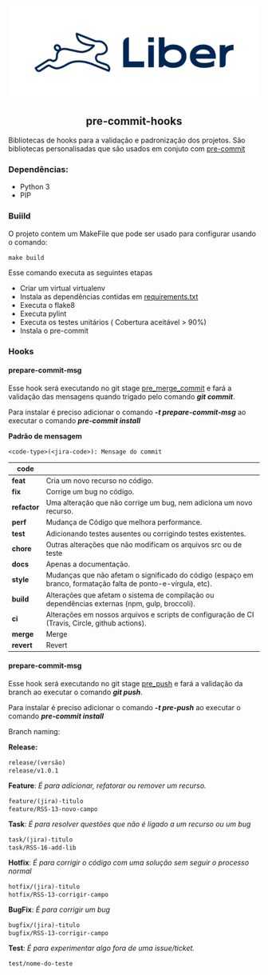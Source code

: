 <p align="center">
<img src="img/liber.png"/>
</p>

<h2 align="center">pre-commit-hooks</h2> 

Bibliotecas de hooks para a validação e padronização dos projetos.
São bibliotecas personalisadas que são usados em conjuto com [pre-commit](https://pre-commit.com/)


### Dependências:

 - Python 3 
 - PIP

### Buiild

O projeto contem um MakeFile que pode ser usado para configurar usando o comando:
```
make build 
 ```
Esse comando executa as seguintes etapas

 - Criar um virtual virtualenv
 - Instala as dependências contidas em [requirements.txt](requirements.txt)
 - Executa o flake8
 - Executa pylint
 - Executa os testes unitários ( Cobertura aceitável > 90%)
 - Instala o pre-commit 

### Hooks
#### prepare-commit-msg
Esse hook será executando no git stage [pre_merge_commit](https://git-scm.com/docs/githooks#_pre_merge_commit) e fará
a validação das mensagens quando trigado pelo comando **_git commit_**.

Para instalar  é preciso adicionar o comando _**-t prepare-commit-msg**_ ao executar o comando **_pre-commit install_**

**Padrão de mensagem**
 
    <code-type>(<jira-code>): Mensage do commit
 

| code         |                                                                                                               |
|--------------|---------------------------------------------------------------------------------------------------------------|
| **feat**     | Cria um novo recurso no código.                                                                               |
| **fix**      | Corrige um bug no código.                                                                                     |
| **refactor** | Uma alteração que não corrige um bug, nem adiciona um novo recurso.                                           |
| **perf**     | Mudança de Código que melhora performance.                                                                    |
| **test**     | Adicionando testes ausentes ou corrigindo testes existentes.                                                  |
| **chore**    | Outras alterações que não modificam os arquivos src ou de teste                                               |
| **docs**     | Apenas a documentação.                                                                                        |
| **style**    | Mudanças que não afetam o significado do código (espaço em branco, formatação falta de ponto-e-vírgula, etc). |
| **build**    | Alterações que afetam o sistema de compilação ou dependências externas (npm, gulp, broccoli).                 |
| **ci**       | Alterações em nossos arquivos e scripts de configuração de CI (Travis, Circle, github actions).               |
| **merge**    | Merge                                                                                                         |
| **revert**   | Revert                                                                                                        |




#### prepare-commit-msg
Esse hook será executando no git stage [pre_push](https://git-scm.com/docs/githooks#_pre_push) e fará
a validação da branch ao executar o comando **_git push_**.


Para instalar  é preciso adicionar o comando _**-t pre-push**_ ao executar o comando **_pre-commit install_**


Branch naming:

**Release:**

    release/(versão)
    release/v1.0.1


**Feature**: _É para adicionar, refatorar ou remover um recurso._


    feature/(jira)-titulo
    feature/RSS-13-novo-campo

**Task**: _É para resolver questões que não é ligado a um recurso ou um bug_

    task/(jira)-titulo
    task/RSS-16-add-lib

**Hotfix**: _É para corrigir o código com uma solução sem seguir o processo normal_   
  
    hotfix/(jira)-titulo
    hotfix/RSS-13-corrigir-campo

**BugFix**: _É para corrigir um bug_

    bugfix/(jira)-titulo
    bugfix/RSS-13-corrigir-campo

**Test**: _É para experimentar algo fora de uma issue/ticket._

    test/nome-do-teste

